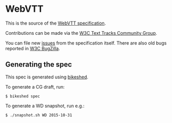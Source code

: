 WebVTT
======

This is the source of the [WebVTT specification](https://w3c.github.io/webvtt/).

Contributions can be made via the [W3C Text Tracks Community Group](http://www.w3.org/community/texttracks/).

You can file new [issues](https://github.com/w3c/webvtt/issues) from the specification itself. There are also old bugs reported in [W3C BugZilla](https://www.w3.org/Bugs/Public/buglist.cgi?product=TextTracks%20CG&component=WebVTT&resolution=---).

Generating the spec
-------------------

This spec is generated using [bikeshed](https://github.com/tabatkins/bikeshed/).

To generate a CG draft, run:

    $ bikeshed spec

To generate a WD snapshot, run e.g.:

    $ ./snapshot.sh WD 2015-10-31
